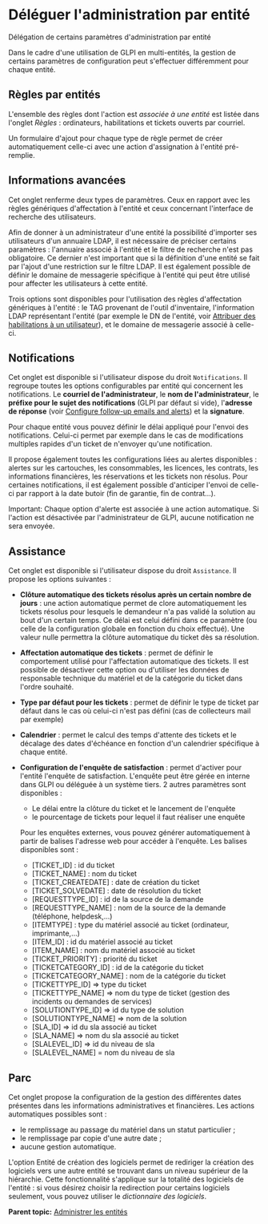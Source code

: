 Déléguer l'administration par entité
====================================

Délégation de certains paramètres d'administration par entité

Dans le cadre d'une utilisation de GLPI en multi-entités, la gestion de
certains paramètres de configuration peut s'effectuer différemment pour
chaque entité.

Règles par entités
------------------

L'ensemble des règles dont l'action est *associée à une entité* est
listée dans l'onglet *Règles* : ordinateurs, habilitations et tickets
ouverts par courriel.

Un formulaire d'ajout pour chaque type de règle permet de créer
automatiquement celle-ci avec une action d'assignation à l'entité
pré-remplie.

Informations avancées
---------------------

Cet onglet renferme deux types de paramètres. Ceux en rapport avec les
règles génériques d'affectation à l'entité et ceux concernant
l'interface de recherche des utilisateurs.

Afin de donner à un administrateur d'une entité la possibilité
d'importer ses utilisateurs d'un annuaire LDAP, il est nécessaire de
préciser certains paramètres : l'annuaire associé à l'entité et le
filtre de recherche n'est pas obligatoire. Ce dernier n'est important
que si la définition d'une entité se fait par l'ajout d'une restriction
sur le filtre LDAP. Il est également possible de définir le domaine de
messagerie spécifique à l'entité qui peut être utilisé pour affecter les
utilisateurs à cette entité.

Trois options sont disponibles pour l'utilisation des règles
d'affectation génériques à l'entité : le TAG provenant de l'outil
d'inventaire, l'information LDAP représentant l'entité (par exemple le
DN de l'entité, voir [Attribuer des habilitations à un
utilisateur](administration_rule_right.html "GLPI dispose d'un moteur d'habilitations dynamiques qui se base sur des sources externes d'authentification. Il est accessible depuis le menu Administration > Règles > Règles d'affectation d'entité et de droits.")),
et le domaine de messagerie associé à celle-ci.

Notifications
-------------

Cet onglet est disponible si l'utilisateur dispose du droit
`Notifications`. Il regroupe toutes les options configurables par entité
qui concernent les notifications. Le **courriel de l'administrateur**,
le **nom de l'administrateur**, le **préfixe pour le sujet des
notifications** (GLPI par défaut si vide), l'**adresse de réponse**
(voir [Configure follow-up emails and
alerts](config_notification_configuration.html "The general configuration of notifications is done from the menu Setup > Notifications > Email followups configuration."))
et la **signature**.

Pour chaque entité vous pouvez définir le délai appliqué pour l'envoi
des notifications. Celui-ci permet par exemple dans le cas de
modifications multiples rapides d'un ticket de n'envoyer qu'une
notification.

Il propose également toutes les configurations liées au alertes
disponibles : alertes sur les cartouches, les consommables, les
licences, les contrats, les informations financières, les réservations
et les tickets non résolus. Pour certaines notifications, il est
également possible d'anticiper l'envoi de celle-ci par rapport à la date
butoir (fin de garantie, fin de contrat...).

Important: Chaque option d'alerte est associée à une action automatique.
Si l'action est désactivée par l'administrateur de GLPI, aucune
notification ne sera envoyée.

Assistance
----------

Cet onglet est disponible si l'utilisateur dispose du droit
`Assistance`. Il propose les options suivantes :

-   **Clôture automatique des tickets résolus après un certain nombre de
    jours** : une action automatique permet de clore automatiquement les
    tickets résolus pour lesquels le demandeur n'a pas validé la
    solution au bout d'un certain temps. Ce délai est celui défini dans
    ce paramètre (ou celle de la configuration globale en fonction du
    choix effectué). Une valeur nulle permettra la clôture automatique
    du ticket dès sa résolution.
-   **Affectation automatique des tickets** : permet de définir le
    comportement utilisé pour l'affectation automatique des tickets. Il
    est possible de désactiver cette option ou d'utiliser les données de
    responsable technique du matériel et de la catégorie du ticket dans
    l'ordre souhaité.
-   **Type par défaut pour les tickets** : permet de définir le type de
    ticket par défaut dans le cas où celui-ci n'est pas défini (cas de
    collecteurs mail par exemple)
-   **Calendrier** : permet le calcul des temps d'attente des tickets et
    le décalage des dates d'échéance en fonction d'un calendrier
    spécifique à chaque entité.
-   **Configuration de l'enquête de satisfaction** : permet d'activer
    pour l'entité l'enquête de satisfaction. L'enquête peut être gérée
    en interne dans GLPI ou déléguée à un système tiers. 2 autres
    paramètres sont disponibles :
    -   Le délai entre la clôture du ticket et le lancement de l'enquête
    -   le pourcentage de tickets pour lequel il faut réaliser une
        enquête

    Pour les enquêtes externes, vous pouvez générer automatiquement à
    partir de balises l'adresse web pour accéder à l'enquête. Les
    balises disponibles sont :
    -   [TICKET\_ID] : id du ticket
    -   [TICKET\_NAME] : nom du ticket
    -   [TICKET\_CREATEDATE] : date de création du ticket
    -   [TICKET\_SOLVEDATE] : date de résolution du ticket
    -   [REQUESTTYPE\_ID] : id de la source de la demande
    -   [REQUESTTYPE\_NAME] : nom de la source de la demande (téléphone,
        helpdesk,...)
    -   [ITEMTYPE] : type du matériel associé au ticket (ordinateur,
        imprimante,...)
    -   [ITEM\_ID] : id du matériel associé au ticket
    -   [ITEM\_NAME] : nom du matériel associé au ticket
    -   [TICKET\_PRIORITY] : priorité du ticket
    -   [TICKETCATEGORY\_ID] : id de la catégorie du ticket
    -   [TICKETCATEGORY\_NAME] : nom de la catégorie du ticket
    -   [TICKETTYPE\_ID] =\> type du ticket
    -   [TICKETTYPE\_NAME] =\> nom du type de ticket (gestion des
        incidents ou demandes de services)
    -   [SOLUTIONTYPE\_ID] =\> id du type de solution
    -   [SOLUTIONTYPE\_NAME] =\> nom de la solution
    -   [SLA\_ID] =\> id du sla associé au ticket
    -   [SLA\_NAME] =\> nom du sla associé au ticket
    -   [SLALEVEL\_ID] =\> id du niveau de sla
    -   [SLALEVEL\_NAME] = nom du niveau de sla

Parc
----

Cet onglet propose la configuration de la gestion des différentes dates
présentes dans les informations administratives et financières. Les
actions automatiques possibles sont :

-   le remplissage au passage du matériel dans un statut particulier ;
-   le remplissage par copie d'une autre date ;
-   aucune gestion automatique.

L'option Entité de création des logiciels permet de rediriger la
création des logiciels vers une autre entité se trouvant dans un niveau
supérieur de la hiérarchie. Cette fonctionnalité s'applique sur la
totalité des logiciels de l'entité : si vous désirez choisir la
redirection pour certains logiciels seulement, vous pouvez utiliser le
*dictionnaire des logiciels*.

**Parent topic:** [Administrer les
entités](../glpi/administration_entity.html "Dans GLPI, administrer les entités peut se faire à partir du menu Administration > Entités.")
